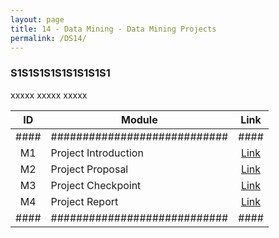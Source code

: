```yaml
---
layout: page
title: 14 - Data Mining - Data Mining Projects
permalink: /DS14/
---
```


<h3>S1S1S1S1S1S1S1S1S1</h3>

xxxxx xxxxx xxxxx

| ID | Module                     |Link|
|:--:|----------------------------|:--:|
|####|############################|####|
| M1 | Project Introduction       |[Link](/02-MSDS-Courses/MSDS12/M1/)|
| M2 | Project Proposal           |[Link](/02-MSDS-Courses/MSDS12/M2/)|
| M3 |Project Checkpoint          |[Link](/02-MSDS-Courses/MSDS12/M3/)|
| M4 | Project Report             |[Link](/02-MSDS-Courses/MSDS12/M4/)|
|####|############################|####|

